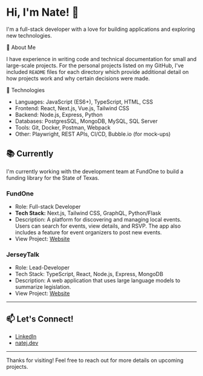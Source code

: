 <h1>Hi, I'm Nate! 👋</h1>

I'm a full-stack developer with a love for building applications and exploring new technologies. 

🚀 About Me

I have experience in writing code and technical documentation for small and large-scale projects. For the personal projects listed on my GitHub, I've included `README` files for each directory which provide additional detail on how projects work and why certain decisions were made. 

🌟  Technologies 

- Languages: JavaScript (ES6+), TypeScript, HTML, CSS
- Frontend: React, Next.js, Vue.js, Tailwind CSS
- Backend: Node.js, Express, Python
- Databases: PostgresSQL, MongoDB, MySQL, SQL Server
- Tools: Git, Docker, Postman, Webpack
- Other: Playwright, REST APIs, CI/CD, Bubble.io (for mock-ups)


<h2>📚 Currently</h2>

I'm currently working with the development team at FundOne to build a funding library for the State of Texas.

<h3>FundOne</h3>

- Role: Full-stack Developer
- <b>Tech Stack:</b> Next.js, Tailwind CSS, GraphQL, Python/Flask
- Description: A platform for discovering and managing local events. Users can search for events, view details, and RSVP. The app also includes a feature for event organizers to post new events.
- View Project: [Website](https://www.google.com/)

<h3>JerseyTalk</h3>

- Role: Lead-Developer
- Tech Stack: TypeScript, React, Node.js, Express, MongoDB
- Description: A web application that uses large language models to summarize legislation.
- View Project: [Website](https://www.google.com/)

___
<h2>📫 Let's Connect!</h2>

- [LinkedIn](https://www.google.com/)
- [natej.dev](https://www.google.com/) 

---
Thanks for visiting! Feel free to reach out for more details on upcoming projects.
